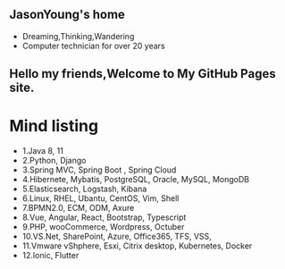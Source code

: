 ## JasonYoung's home
- Dreaming,Thinking,Wandering     
- Computer technician for over 20 years    

## Hello my friends,Welcome to My GitHub Pages site.

Mind listing
================

 - 1.Java 8, 11 
 - 2.Python, Django    
 - 3.Spring MVC, Spring Boot , Spring Cloud        
 - 4.Hibernete, Mybatis, PostgreSQL, Oracle, MySQL, MongoDB    
 - 5.Elasticsearch, Logstash, Kibana        
 - 6.Linux, RHEL, Ubantu, CentOS, Vim, Shell
 - 7.BPMN2.0, ECM, ODM, Axure
 - 8.Vue, Angular, React, Bootstrap, Typescript
 - 9.PHP, wooCommerce, Wordpress, Octuber 
 - 10.VS.Net, SharePoint, Azure, Office365, TFS, VSS, 
 - 11.Vmware vShphere, Esxi, Citrix desktop, Kubernetes, Docker 
 - 12.Ionic, Flutter
